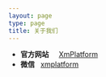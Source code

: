 ```yaml
---
layout: page
type: page
title: 关于我们
---
```


- **官方网站**&nbsp;&nbsp;&nbsp;&nbsp; [XmPlatform](http://www.xmplatform.com)
- **微信**&nbsp;&nbsp; [xmplatform](weixin://contacts/profile/xmplatform)